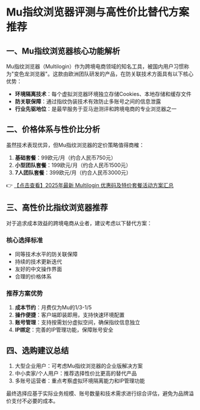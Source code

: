 # Mu指纹浏览器评测与高性价比替代方案推荐

## 一、Mu指纹浏览器核心功能解析

Mu指纹浏览器（Multilogin）作为跨境电商领域的知名工具，被国内用户习惯称为"变色龙浏览器"。这款由欧洲团队研发的产品，在防关联技术方面具有以下核心优势：

- **环境隔离技术**：每个虚拟浏览器环境独立存储Cookies、本地存储和缓存文件
- **防关联保障**：通过指纹伪装技术有效防止多账号之间的信息泄露
- **行业先驱地位**：是最早服务于亚马逊测评和跨境电商的专业浏览器之一

## 二、价格体系与性价比分析

虽然技术表现优异，但Mu指纹浏览器的定价策略值得商榷：

1. **基础套餐**：99欧元/月（约合人民币750元）
2. **小型团队套餐**：199欧元/月（约合人民币1500元）
3. **7人团队套餐**：399欧元/月（约合人民币3000元）

👉 [【点击查看】2025年最新 Multilogin 优惠码及特价套餐活动方案汇总](https://bit.ly/multIlogin)

## 三、高性价比指纹浏览器推荐

对于追求成本效益的跨境电商从业者，建议考虑以下替代方案：

### 核心选择标准
- 同等技术水平的防关联保障
- 持续的技术更新迭代
- 友好的中文操作界面
- 合理的价格体系

### 推荐方案优势
1. **成本节约**：月费仅为Mu的1/3-1/5
2. **操作便捷**：客户端即装即用，支持快速环境配置
3. **账号管理**：支持按需划分虚拟空间，确保指纹信息独立
4. **IP绑定**：完善的IP管理功能，保障账号安全

## 四、选购建议总结

1. 大型企业用户：可考虑Mu指纹浏览器的企业版解决方案
2. 中小卖家/个人用户：推荐选择性价比更高的替代产品
3. 多账号运营者：重点考察虚拟环境隔离能力和IP管理功能

最终选择应基于实际业务规模、账号数量和技术需求进行综合评估，避免为品牌溢价支付不必要的成本。